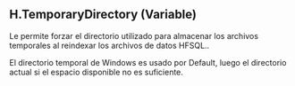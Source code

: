 
## H.TemporaryDirectory (Variable)



<a name="XUse"></a>
<a name="Use"></a>
<a name="description"></a>
Le permite forzar el directorio utilizado para almacenar los archivos temporales al reindexar los archivos de datos HFSQL..  

El directorio temporal de Windows es usado por Default, luego el directorio actual si el espacio disponible no es suficiente.






